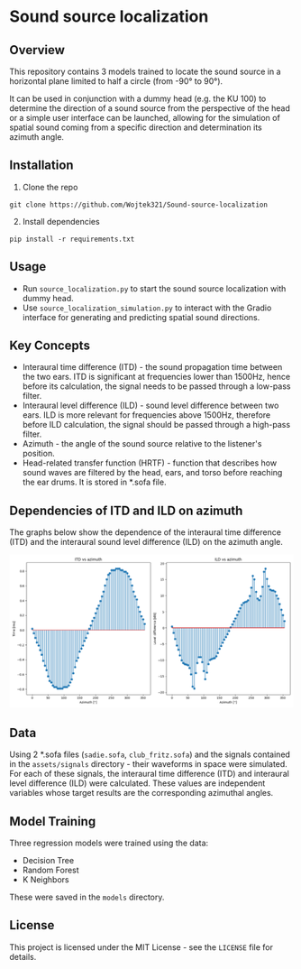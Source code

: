 # Sound source localization


## Overview
This repository contains 3 models trained to locate the sound source in a horizontal plane limited to half a circle (from -90° to 90°).

It can be used in conjunction with a dummy head (e.g. the KU 100) to determine the direction of a sound source from the perspective of the head or a simple user interface can be launched, allowing for the simulation of spatial sound coming from a specific direction and determination its azimuth angle.


## Installation
1. Clone the repo
```
git clone https://github.com/Wojtek321/Sound-source-localization
```
2. Install dependencies
```
pip install -r requirements.txt
```


## Usage
- Run `source_localization.py` to start the sound source localization with dummy head.
- Use `source_localization_simulation.py` to interact with the Gradio interface for generating and predicting spatial sound directions.


## Key Concepts
- Interaural time difference (ITD) - the sound propagation time between the two ears. ITD is significant at frequencies lower than 1500Hz, hence before its calculation, the signal needs to be passed through a low-pass filter.
- Interaural level difference (ILD) - sound level difference between two ears. ILD is more relevant for frequencies above 1500Hz, therefore before ILD calculation, the signal should be passed through a high-pass filter.
- Azimuth - the angle of the sound source relative to the listener's position.
- Head-related transfer function (HRTF) - function that describes how sound waves are filtered by the head, ears, and torso before reaching the ear drums. It is stored in *.sofa file.


## Dependencies of ITD and ILD on azimuth
The graphs below show the dependence of the interaural time difference (ITD) and the interaural sound level difference (ILD) on the azimuth angle.

![ITD and ILD vs azimuth](https://github.com/Wojtek321/Sound-source-localization/blob/master/assets/plots/ITD_ILD_visualization.png?raw=true)


## Data
Using 2 *.sofa files (`sadie.sofa`, `club_fritz.sofa`) and the signals contained in the `assets/signals` directory - their waveforms in space were simulated. For each of these signals, the interaural time difference (ITD) and interaural level difference (ILD) were calculated. These values are independent variables whose target results are the corresponding azimuthal angles.


## Model Training
Three regression models were trained using the data:

- Decision Tree
- Random Forest
- K Neighbors

These were saved in the `models` directory.


## License
This project is licensed under the MIT License - see the `LICENSE` file for details.
